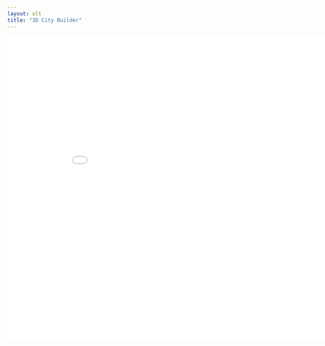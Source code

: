 ```yaml
---
layout: alt
title: "3D City Builder"
---
```

<embed src="src/" width="900" height="700" allowfullscreen>
